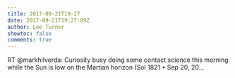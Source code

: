 ```yaml
---
title: 2017-09-21T19-27
date: 2017-09-21T19:27:09Z
author: Lee Turner
showtoc: false
comments: true
---
```


RT @markhilverda: Curiosity busy doing some contact science this morning while the Sun is low on the Martian horizon (Sol 1821 • Sep 20, 20…

